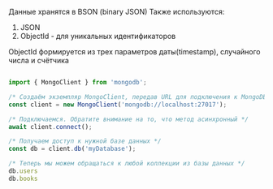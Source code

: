 Данные хранятся в BSON (binary JSON)
Также используются:
1) JSON
2) ObjectId - для уникальных идентификаторов



ObjectId формируется из трех параметров даты(timestamp), случайного числа и счётчика


```TypeScript

import { MongoClient } from 'mongodb';

/* Создаём экземпляр MongoClient, передав URL для подключения к MongoDB */
const client = new MongoClient('mongodb://localhost:27017');

/* Подключаемся. Обратите внимание на то, что метод асинхронный */
await client.connect();

/* Получаем доступ к нужной базе данных */
const db = client.db('myDatabase');

/* Теперь мы можем обращаться к любой коллекции из базы данных */
db.users
db.books
```